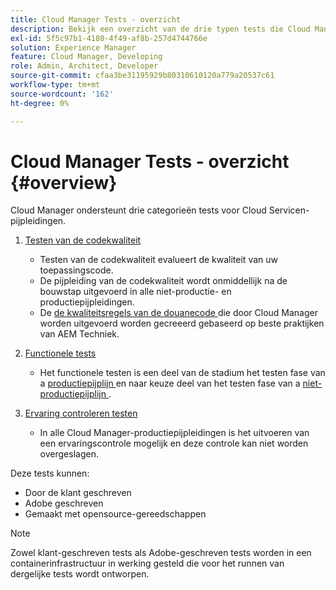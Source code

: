 ```yaml
---
title: Cloud Manager Tests - overzicht
description: Bekijk een overzicht van de drie typen tests die Cloud Manager automatisch uitvoert om de kwaliteit van uw aangepaste code te garanderen.
exl-id: 5f5c97b1-4180-4f49-af8b-257d4744766e
solution: Experience Manager
feature: Cloud Manager, Developing
role: Admin, Architect, Developer
source-git-commit: cfaa3be31195929b80310610120a779a20537c61
workflow-type: tm+mt
source-wordcount: '162'
ht-degree: 0%

---
```



# Cloud Manager Tests - overzicht {#overview}

Cloud Manager ondersteunt drie categorieën tests voor Cloud Servicen-pijpleidingen.

1. [Testen van de codekwaliteit](/help/implementing/cloud-manager/code-quality-testing.md)

   * Testen van de codekwaliteit evalueert de kwaliteit van uw toepassingscode.
   * De pijpleiding van de codekwaliteit wordt onmiddellijk na de bouwstap uitgevoerd in alle niet-productie- en productiepijpleidingen.
   * De [ de kwaliteitsregels van de douanecode ](/help/implementing/cloud-manager/custom-code-quality-rules.md) die door Cloud Manager worden uitgevoerd worden gecreeerd gebaseerd op beste praktijken van AEM Techniek.

1. [Functionele tests](/help/implementing/cloud-manager/functional-testing.md)

   * Het functionele testen is een deel van de stadium het testen fase van a [ productiepijplijn ](/help/implementing/cloud-manager/configuring-pipelines/configuring-production-pipelines.md) en naar keuze deel van het testen fase van a [ niet-productiepijplijn ](/help/implementing/cloud-manager/configuring-pipelines/configuring-non-production-pipelines.md).

1. [Ervaring controleren testen](/help/implementing/cloud-manager/experience-audit-dashboard.md)

   * In alle Cloud Manager-productiepijpleidingen is het uitvoeren van een ervaringscontrole mogelijk en deze controle kan niet worden overgeslagen.

Deze tests kunnen:

* Door de klant geschreven
* Adobe geschreven
* Gemaakt met opensource-gereedschappen

>[!NOTE]
>
> Zowel klant-geschreven tests als Adobe-geschreven tests worden in een containerinfrastructuur in werking gesteld die voor het runnen van dergelijke tests wordt ontworpen.
